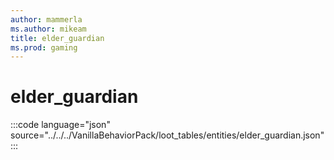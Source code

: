 ```yaml
---
author: mammerla
ms.author: mikeam
title: elder_guardian
ms.prod: gaming
---
```


# elder_guardian

:::code language="json" source="../../../VanillaBehaviorPack/loot_tables/entities/elder_guardian.json":::